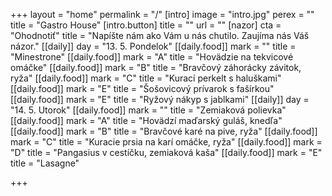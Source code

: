 +++
layout = "home"
permalink = "/"
[intro]
image = "intro.jpg"
perex = ""
title = "Gastro House"
[intro.button]
title = ""
url = ""
[nazor]
cta = "Ohodnotiť"
title = "Napíšte nám ako Vám u nás chutilo. Zaujíma nás Váš názor."
[[daily]]
day = "13. 5. Pondelok"
[[daily.food]]
mark = ""
title = "Minestrone"
[[daily.food]]
mark = "A"
title = "Hovädzie na tekvicové omáčke"
[[daily.food]]
mark = "B"
title = "Bravčový záhorácky závitok, ryža"
[[daily.food]]
mark = "C"
title = "Kurací perkelt s haluškami"
[[daily.food]]
mark = "E"
title = "Šošovicový prívarok s fašírkou"
[[daily.food]]
mark = "E"
title = "Ryžový nákyp s jablkami"
[[daily]]
day = "14. 5. Utorok"
[[daily.food]]
mark = ""
title = "Zemiaková polievka"
[[daily.food]]
mark = "A"
title = "Hovädzí maďarský guláš, knedľa"
[[daily.food]]
mark = "B"
title = "Bravčové karé na pive, ryža"
[[daily.food]]
mark = "C"
title = "Kuracie prsia na karí omáčke, ryža"
[[daily.food]]
mark = "D"
title = "Pangasius v cestíčku, zemiaková kaša"
[[daily.food]]
mark = "E"
title = "Lasagne"

+++
